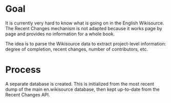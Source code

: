 # Goal

It is currently very hard to know what is going on in the English Wikisource. The Recent Changes mechanism is not adapted because it works page by page and provides no information for a whole book.

The idea is to parse the Wikisource data to extract project-level information: degree of completion, recent changes, number of contributors, etc.

# Process

A separate database is created. This is initialized from the most recent dump of the main en.wikisource database, then kept up-to-date from the Recent Changes API.



